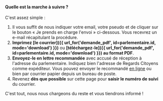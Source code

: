 #### Quelle est la marche à suivre ?

C'est assez simple :

1. Il vous suffit de nous indiquer votre email, votre pseudo et de cliquer sur le bouton « Je prends en charge l'envoi » ci-dessous. Vous recevrez un e-mail récapitulant la procédure.
2. **Imprimez [le courrier]({{ url_for('demande_pdf', id=parlementaire.id, mode='download') }})** ou **[téléchargez-le]({{ url_for('demande_pdf', id=parlementaire.id, mode='download') }}) au format PDF**.
3. **Envoyez-le en lettre recommandée** avec accusé de réception à l'adresse du parlementaire. Indiquez bien l'adresse de Regards Citoyens comme expéditeur. Vous pouvez envoyer le recommandé [en ligne](https://boutique.laposte.fr/envoi-de-courrier-en-ligne/lettre-recommandee-en-ligne?) ou bien par courrier papier depuis un bureau de poste.
4. Revenez **dès que possible** sur cette page pour **saisir le numéro de suivi** du courrier.

C'est tout, nous nous chargeons du reste et vous tiendrons informé !

